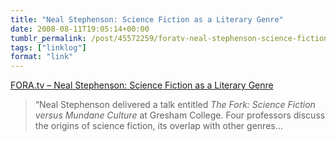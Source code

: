 ```yaml
---
title: "Neal Stephenson: Science Fiction as a Literary Genre"
date: 2008-08-11T19:05:14+00:00
tumblr_permalink: /post/45572259/foratv-neal-stephenson-science-fiction-as-a
tags: ["linklog"]
format: "link"
---
```


[FORA.tv &#8211; Neal Stephenson: Science Fiction as a Literary Genre][1]

> &ldquo;Neal Stephenson delivered a talk entitled _The Fork: Science Fiction versus Mundane Culture_ at Gresham College. Four professors discuss the origins of science fiction, its overlap with other genres&hellip;

[1]: http://fora.tv/2008/05/08/Neal_Stephenson_Science_Fiction_as_a_Literary_Genre
